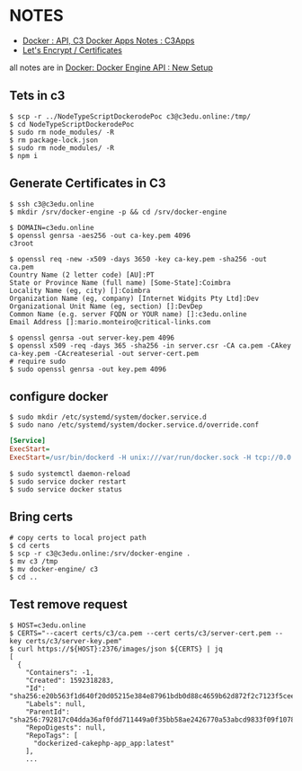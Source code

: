 # NOTES

- [Docker : API, C3 Docker Apps Notes : C3Apps](:note:d5924399-2baf-4374-a0ef-e997492f233b)
- [Let's Encrypt / Certificates](:note:7bb9c57a-cbed-4501-84d9-9f7b90ff313a)

all notes are in [Docker:  Docker Engine API : New Setup](:note:4e649508-e7ba-41f8-bf14-b68b643505c9)

## Tets in c3

```shell
$ scp -r ../NodeTypeScriptDockerodePoc c3@c3edu.online:/tmp/
$ cd NodeTypeScriptDockerodePoc
$ sudo rm node_modules/ -R
$ rm package-lock.json
$ sudo rm node_modules/ -R
$ npm i
```

## Generate Certificates in C3

```shell
$ ssh c3@c3edu.online
$ mkdir /srv/docker-engine -p && cd /srv/docker-engine

$ DOMAIN=c3edu.online
$ openssl genrsa -aes256 -out ca-key.pem 4096
c3root

$ openssl req -new -x509 -days 3650 -key ca-key.pem -sha256 -out ca.pem
Country Name (2 letter code) [AU]:PT
State or Province Name (full name) [Some-State]:Coimbra
Locality Name (eg, city) []:Coimbra
Organization Name (eg, company) [Internet Widgits Pty Ltd]:Dev
Organizational Unit Name (eg, section) []:DevDep
Common Name (e.g. server FQDN or YOUR name) []:c3edu.online
Email Address []:mario.monteiro@critical-links.com

$ openssl genrsa -out server-key.pem 4096
$ openssl x509 -req -days 365 -sha256 -in server.csr -CA ca.pem -CAkey ca-key.pem -CAcreateserial -out server-cert.pem
# require sudo
$ sudo openssl genrsa -out key.pem 4096
```

## configure docker

```shell
$ sudo mkdir /etc/systemd/system/docker.service.d
$ sudo nano /etc/systemd/system/docker.service.d/override.conf
```

```ini
[Service]
ExecStart=
ExecStart=/usr/bin/dockerd -H unix:///var/run/docker.sock -H tcp://0.0.0.0:2376 --tlsverify --tlscacert=/srv/docker-engine/ca.pem --tlscert=/srv/docker-engine/server-cert.pem --tlskey=/srv/docker-engine/server-key.pem
```

```shell
$ sudo systemctl daemon-reload
$ sudo service docker restart
$ sudo service docker status
```

## Bring certs

```shell
# copy certs to local project path
$ cd certs
$ scp -r c3@c3edu.online:/srv/docker-engine .
$ mv c3 /tmp
$ mv docker-engine/ c3
$ cd ..
```

## Test remove request

```shell
$ HOST=c3edu.online
$ CERTS="--cacert certs/c3/ca.pem --cert certs/c3/server-cert.pem --key certs/c3/server-key.pem"
$ curl https://${HOST}:2376/images/json ${CERTS} | jq
[
  {
    "Containers": -1,
    "Created": 1592318283,
    "Id": "sha256:e20b563f1d640f20d05215e384e87961bdb0d88c4659b62d872f2c7123f5cee9",
    "Labels": null,
    "ParentId": "sha256:792817c04dda36af0fdd711449a0f35bb58ae2426770a53abcd9833f09f10785",
    "RepoDigests": null,
    "RepoTags": [
      "dockerized-cakephp-app_app:latest"
    ],
    ...
```
